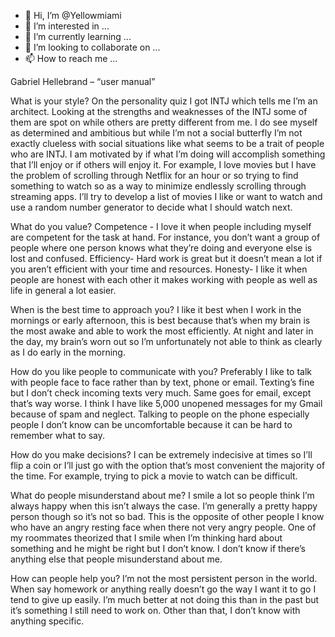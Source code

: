 - 👋 Hi, I’m @Yellowmiami
- 👀 I’m interested in ...
- 🌱 I’m currently learning ...
- 💞️ I’m looking to collaborate on ...
- 📫 How to reach me ...

<!---
Yellowmiami/Yellowmiami is a ✨ special ✨ repository because its `README.md` (this file) appears on your GitHub profile.
You can click the Preview link to take a look at your changes.
--->
Gabriel Hellebrand – “user manual”

What is your style?
On the personality quiz I got INTJ which tells me I’m an architect. Looking at the strengths and weaknesses of the INTJ some of them are spot on while others are 
pretty different from me. I do see myself as determined and ambitious but while I’m not a social butterfly I’m not exactly clueless with social situations 
like what seems to be a trait of people who are INTJ. 
I am motivated by if what I’m doing will accomplish something that I’ll enjoy or if others will enjoy it. For example, I love movies but I have the problem of scrolling 
through Netflix for an hour or so trying to find something to watch so as a way to minimize endlessly scrolling through streaming apps. I’ll try to develop a list of 
movies I like or want to watch and use a random number generator to decide what I should watch next.

What do you value?
Competence - I love it when people including myself are competent for the task at hand. For instance, you don’t want a group of people where one person knows what 
they’re doing and everyone else is lost and confused.
Efficiency- Hard work is great but it doesn’t mean a lot if you aren’t efficient with your time and resources.
Honesty- I like it when people are honest with each other it makes working with people as well as life in general a lot easier.

When is the best time to approach you?
I like it best when I work in the mornings or early afternoon, this is best because that’s when my brain is the most awake and able to work the most efficiently. 
At night and later in the day, my brain’s worn out so I’m unfortunately not able to think as clearly as I do early in the morning. 

How do you like people to communicate with you?
Preferably I like to talk with people face to face rather than by text, phone or email. Texting’s fine but I don’t check incoming texts very much. Same goes for 
email, except that’s way worse. I think I have like 5,000 unopened messages for my Gmail because of spam and neglect. Talking to people on the phone especially 
people I don’t know can be uncomfortable because it can be hard to remember what to say. 

How do you make decisions?
I can be extremely indecisive at times so I’ll flip a coin or I’ll just go with the option that’s most convenient the majority of the time. 
For example, trying to pick a movie to watch can be difficult.

What do people misunderstand about me?
I smile a lot so people think I’m always happy when this isn’t always the case. I’m generally a pretty happy person though so it’s not so bad. 
This is the opposite of other people I know who have an angry resting face when there not very angry people. One of my roommates theorized that I smile when 
I’m thinking hard about something and he might be right but I don’t know. I don’t know if there’s anything else that people misunderstand about me.

How can people help you?
I’m not the most persistent person in the world. When say homework or anything really doesn’t go the way I want it to go I tend to give up easily. 
I’m much better at not doing this than in the past but it’s something I still need to work on. Other than that, I don’t know with anything specific.     
